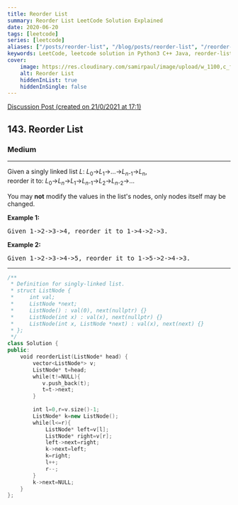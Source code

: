 ```yaml
---
title: Reorder List
summary: Reorder List LeetCode Solution Explained
date: 2020-06-20
tags: [leetcode]
series: [leetcode]
aliases: ["/posts/reorder-list", "/blog/posts/reorder-list", "/reorder-list"]
keywords: LeetCode, leetcode solution in Python3 C++ Java, reorder-list solution
cover:
    image: https://res.cloudinary.com/samirpaul/image/upload/w_1100,c_fit,co_rgb:FFFFFF,l_text:Arial_70_bold:Reorder List/problem-solving.webp
    alt: Reorder List
    hiddenInList: true
    hiddenInSingle: false
---
```



[Discussion Post (created on 21/0/2021 at 17:1)](https://leetcode.com/problems/reorder-list/discuss/1027696/O(n)-space-or-C%2B%2B)  
<h2>143. Reorder List</h2><h3>Medium</h3><hr><div><p>Given a singly linked list <em>L</em>: <em>L</em><sub>0</sub>→<em>L</em><sub>1</sub>→…→<em>L</em><sub><em>n</em>-1</sub>→<em>L</em><sub>n</sub>,<br>
reorder it to: <em>L</em><sub>0</sub>→<em>L</em><sub><em>n</em></sub>→<em>L</em><sub>1</sub>→<em>L</em><sub><em>n</em>-1</sub>→<em>L</em><sub>2</sub>→<em>L</em><sub><em>n</em>-2</sub>→…</p>

<p>You may <strong>not</strong> modify the values in the list's nodes, only nodes itself may be changed.</p>

<p><strong>Example 1:</strong></p>

<pre>Given 1-&gt;2-&gt;3-&gt;4, reorder it to 1-&gt;4-&gt;2-&gt;3.</pre>

<p><strong>Example 2:</strong></p>

<pre>Given 1-&gt;2-&gt;3-&gt;4-&gt;5, reorder it to 1-&gt;5-&gt;2-&gt;4-&gt;3.
</pre>
</div>

---




```cpp
/**
 * Definition for singly-linked list.
 * struct ListNode {
 *     int val;
 *     ListNode *next;
 *     ListNode() : val(0), next(nullptr) {}
 *     ListNode(int x) : val(x), next(nullptr) {}
 *     ListNode(int x, ListNode *next) : val(x), next(next) {}
 * };
 */
class Solution {
public:
    void reorderList(ListNode* head) {
        vector<ListNode*> v;
        ListNode* t=head;
        while(t!=NULL){
           v.push_back(t);
           t=t->next;
        }
        
        int l=0,r=v.size()-1;
        ListNode* k=new ListNode();
        while(l<=r){
            ListNode* left=v[l];
            ListNode* right=v[r];
            left->next=right;
            k->next=left;
            k=right;
            l++;
            r--;
        }
        k->next=NULL;
    }
};

```
